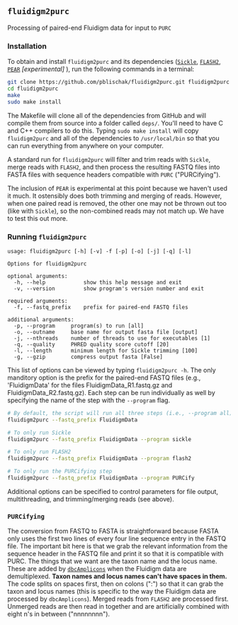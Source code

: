 ## `fluidigm2purc`

Processing of paired-end Fluidigm data for input to `PURC`

### Installation

To obtain and install `fluidigm2purc` and its dependencies
([`Sickle`](https://github.com/najoshi/sickle),
[`FLASH2`](https://github.com/dstreett/FLASH2),
[`PEAR`](https://github.com/xflouris/PEAR) _[experimental]_ ),
run the following commands in a terminal:

```bash
git clone https://github.com/pblischak/fluidigm2purc.git fluidigm2purc
cd fluidigm2purc
make
sudo make install
```

The Makefile will clone all of the dependencies from GitHub and will compile
them from source into a folder called `deps/`. You'll need to have C and C++ compilers
to do this. Typing `sudo make install` will copy
`fluidigm2purc` and all of the dependencies to `/usr/local/bin` so that you can
run everything from anywhere on your computer.

A standard run for `fluidigm2purc` will filter and trim reads with `Sickle`, merge
reads with `FLASH2`, and then process the resulting FASTQ files into FASTA files
with sequence headers compatible with `PURC` ("PURCifying").

The inclusion of `PEAR` is experimental at this point because we haven't used it much.
It ostensibly does both trimming and merging of reads. However, when one paired
read is removed, the other one may not be thrown out too (like with `Sickle`), so
the non-combined reads may not match up. We have to test this out more.

### Running `fluidigm2purc`

```
usage: fluidigm2purc [-h] [-v] -f [-p] [-o] [-j] [-q] [-l]

Options for fluidigm2purc

optional arguments:
  -h, --help            show this help message and exit
  -v, --version         show program's version number and exit

required arguments:
  -f, --fastq_prefix    prefix for paired-end FASTQ files

additional arguments:
  -p, --program     program(s) to run [all]
  -o, --outname     base name for output fasta file [output]
  -j, --nthreads    number of threads to use for executables [1]
  -q, --quality     PHRED quality score cutoff [20]
  -l, --length      minimum length for Sickle trimming [100]
  -g, --gzip        compress output fasta [False]
```

This list of options can be viewed by typing `fluidigm2purc -h`. The only manditory
option is the prefix for the paired-end FASTQ files (e.g., 'FluidigmData' for the files
FluidigmData_R1.fastq.gz and FluidigmData_R2.fastq.gz). Each step can be run individually
as well by specifying the name of the step with the `--program` flag.

```bash
# By default, the script will run all three steps (i.e., --program all)
fluidigm2purc --fastq_prefix FluidigmData

# To only run Sickle
fluidigm2purc --fastq_prefix FluidigmData --program sickle

# To only run FLASH2
fluidigm2purc --fastq_prefix FluidigmData --program flash2

# To only run the PURCifying step
fluidigm2purc --fastq_prefix FluidigmData --program PURCify
```

Additional options can be specified to control parameters for file output,
multithreading, and trimming/merging reads (see above).

### `PURCifying`

The conversion from FASTQ to FASTA is straightforward because FASTA only uses the
first two lines of every four line sequence entry in the FASTQ file. The important
bit here is that we grab the relevant information from the sequence header in
the FASTQ file and print it so that it is compatible with PURC. The things that
we want are the taxon name and the locus name. These are added by
[`dbcAmplicons`](https://github.com/msettles/dbcAmplicons) when the Fluidigm
data are demultiplexed. **Taxon names and locus names can't
have spaces in them.** The code splits on spaces first, then on colons (":") so that it can
grab the taxon and locus names (this is specific to the way the Fluidigm data are processed
by `dbcAmplicons`). Merged reads from `FLASH2` are processed first.
Unmerged reads are then read in together and are
artificially combined with eight n's in between ("nnnnnnnn").
